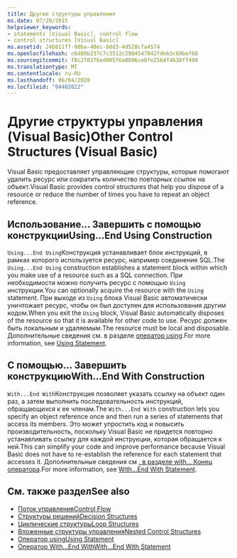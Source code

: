 ```yaml
---
title: Другие структуры управления
ms.date: 07/20/2015
helpviewer_keywords:
- statements [Visual Basic], control flow
- control structures [Visual Basic]
ms.assetid: 24b811f7-98ba-40ec-8dd3-4d528cfa4574
ms.openlocfilehash: c6d80b237c7c3512c2904547842fdeb3c69bef68
ms.sourcegitcommit: f8c270376ed905f6a8896ce0fe25b4f4b38ff498
ms.translationtype: MT
ms.contentlocale: ru-RU
ms.lasthandoff: 06/04/2020
ms.locfileid: "84402022"
---
```

# <a name="other-control-structures-visual-basic"></a><span data-ttu-id="f18d8-102">Другие структуры управления (Visual Basic)</span><span class="sxs-lookup"><span data-stu-id="f18d8-102">Other Control Structures (Visual Basic)</span></span>
<span data-ttu-id="f18d8-103">Visual Basic предоставляет управляющие структуры, которые помогают удалить ресурс или сократить количество повторных ссылок на объект.</span><span class="sxs-lookup"><span data-stu-id="f18d8-103">Visual Basic provides control structures that help you dispose of a resource or reduce the number of times you have to repeat an object reference.</span></span>  
  
## <a name="usingend-using-construction"></a><span data-ttu-id="f18d8-104">Использование... Завершить с помощью конструкции</span><span class="sxs-lookup"><span data-stu-id="f18d8-104">Using...End Using Construction</span></span>  
 <span data-ttu-id="f18d8-105">`Using...End Using`Конструкция устанавливает блок инструкций, в рамках которого используется ресурс, например соединение SQL.</span><span class="sxs-lookup"><span data-stu-id="f18d8-105">The `Using...End Using` construction establishes a statement block within which you make use of a resource such as a SQL connection.</span></span> <span data-ttu-id="f18d8-106">При необходимости можно получить ресурс с помощью `Using` инструкции.</span><span class="sxs-lookup"><span data-stu-id="f18d8-106">You can optionally acquire the resource with the `Using` statement.</span></span> <span data-ttu-id="f18d8-107">При выходе из `Using` блока Visual Basic автоматически уничтожает ресурс, чтобы он был доступен для использования другим кодом.</span><span class="sxs-lookup"><span data-stu-id="f18d8-107">When you exit the `Using` block, Visual Basic automatically disposes of the resource so that it is available for other code to use.</span></span> <span data-ttu-id="f18d8-108">Ресурс должен быть локальным и удаляемым.</span><span class="sxs-lookup"><span data-stu-id="f18d8-108">The resource must be local and disposable.</span></span> <span data-ttu-id="f18d8-109">Дополнительные сведения см. в разделе [оператор using](../../../language-reference/statements/using-statement.md).</span><span class="sxs-lookup"><span data-stu-id="f18d8-109">For more information, see [Using Statement](../../../language-reference/statements/using-statement.md).</span></span>  
  
## <a name="withend-with-construction"></a><span data-ttu-id="f18d8-110">С помощью... Завершить конструкцию</span><span class="sxs-lookup"><span data-stu-id="f18d8-110">With...End With Construction</span></span>  
 <span data-ttu-id="f18d8-111">`With...End With`Конструкция позволяет указать ссылку на объект один раз, а затем выполнить последовательность инструкций, обращающихся к ее членам.</span><span class="sxs-lookup"><span data-stu-id="f18d8-111">The `With...End With` construction lets you specify an object reference once and then run a series of statements that access its members.</span></span> <span data-ttu-id="f18d8-112">Это может упростить код и повысить производительность, поскольку Visual Basic не придется повторно устанавливать ссылку для каждой инструкции, которая обращается к ней.</span><span class="sxs-lookup"><span data-stu-id="f18d8-112">This can simplify your code and improve performance because Visual Basic does not have to re-establish the reference for each statement that accesses it.</span></span> <span data-ttu-id="f18d8-113">Дополнительные сведения см [. в разделе with... Конец оператора](../../../language-reference/statements/with-end-with-statement.md).</span><span class="sxs-lookup"><span data-stu-id="f18d8-113">For more information, see [With...End With Statement](../../../language-reference/statements/with-end-with-statement.md).</span></span>  
  
## <a name="see-also"></a><span data-ttu-id="f18d8-114">См. также раздел</span><span class="sxs-lookup"><span data-stu-id="f18d8-114">See also</span></span>

- [<span data-ttu-id="f18d8-115">Поток управления</span><span class="sxs-lookup"><span data-stu-id="f18d8-115">Control Flow</span></span>](index.md)
- [<span data-ttu-id="f18d8-116">Структуры решений</span><span class="sxs-lookup"><span data-stu-id="f18d8-116">Decision Structures</span></span>](decision-structures.md)
- [<span data-ttu-id="f18d8-117">Циклические структуры</span><span class="sxs-lookup"><span data-stu-id="f18d8-117">Loop Structures</span></span>](loop-structures.md)
- [<span data-ttu-id="f18d8-118">Вложенные структуры управления</span><span class="sxs-lookup"><span data-stu-id="f18d8-118">Nested Control Structures</span></span>](nested-control-structures.md)
- [<span data-ttu-id="f18d8-119">Оператор using</span><span class="sxs-lookup"><span data-stu-id="f18d8-119">Using Statement</span></span>](../../../language-reference/statements/using-statement.md)
- [<span data-ttu-id="f18d8-120">Оператор With…End With</span><span class="sxs-lookup"><span data-stu-id="f18d8-120">With...End With Statement</span></span>](../../../language-reference/statements/with-end-with-statement.md)
